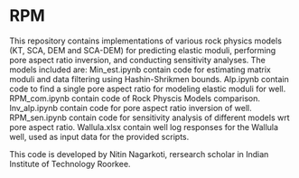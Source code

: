 # RPM
This repository contains implementations of various rock physics models (KT, SCA, DEM and SCA-DEM) for predicting elastic moduli, performing pore aspect ratio inversion, and conducting sensitivity analyses. The models included are:
Min_est.ipynb contain code for estimating matrix moduli and data filtering using Hashin-Shrikmen bounds.
Alp.ipynb contain code to find a single pore aspect ratio for modeling elastic moduli for well.
RPM_com.ipynb contain code of Rock Physcis Models comparison.
Inv_alp.ipynb contain code for pore aspect ratio inversion of well.
RPM_sen.ipynb contain code for sensitivity analysis of different models wrt pore aspect ratio.
Wallula.xlsx contain well log responses for the Wallula well, used as input data for the provided scripts.

This code is developed by Nitin Nagarkoti, rersearch scholar in Indian Institute of Technology Roorkee.
